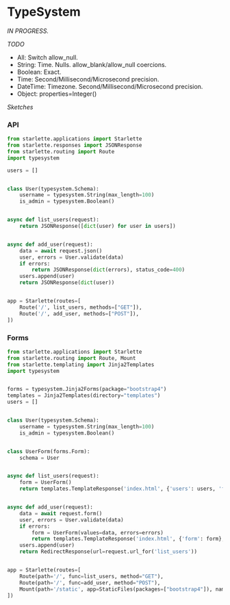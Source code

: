 # TypeSystem

*IN PROGRESS.*

*TODO*

* All: Switch allow_null.
* String: Time. Nulls. allow_blank/allow_null coercions.
* Boolean: Exact.
* Time: Second/Millisecond/Microsecond precision.
* DateTime: Timezone. Second/Millisecond/Microsecond precision.
* Object: properties=Integer()


*Sketches*

### API

```python
from starlette.applications import Starlette
from starlette.responses import JSONResponse
from starlette.routing import Route
import typesystem

users = []


class User(typesystem.Schema):
    username = typesystem.String(max_length=100)
    is_admin = typesystem.Boolean()


async def list_users(request):
    return JSONResponse([dict(user) for user in users])


async def add_user(request):
    data = await request.json()
    user, errors = User.validate(data)
    if errors:
        return JSONResponse(dict(errors), status_code=400)
    users.append(user)
    return JSONResponse(dict(user))


app = Starlette(routes=[
    Route('/', list_users, methods=["GET"]),
    Route('/', add_user, methods=["POST"]),
])
```

### Forms

```python
from starlette.applications import Starlette
from starlette.routing import Route, Mount
from starlette.templating import Jinja2Templates
import typesystem


forms = typesystem.Jinja2Forms(package="bootstrap4")
templates = Jinja2Templates(directory="templates")
users = []


class User(typesystem.Schema):
    username = typesystem.String(max_length=100)
    is_admin = typesystem.Boolean()


class UserForm(forms.Form):
    schema = User


async def list_users(request):
    form = UserForm()
    return templates.TemplateResponse('index.html', {'users': users, 'form': form})


async def add_user(request):
    data = await request.form()
    user, errors = User.validate(data)
    if errors:
        form = UserForm(values=data, errors=errors)
        return templates.TemplateResponse('index.html', {'form': form}, status_code=400)
    users.append(user)
    return RedirectResponse(url=request.url_for('list_users'))


app = Starlette(routes=[
    Route(path='/', func=list_users, method="GET"),
    Route(path='/', func=add_user, method="POST"),
    Mount(path='/static', app=StaticFiles(packages=["bootstrap4"]), name="static")
])
```
